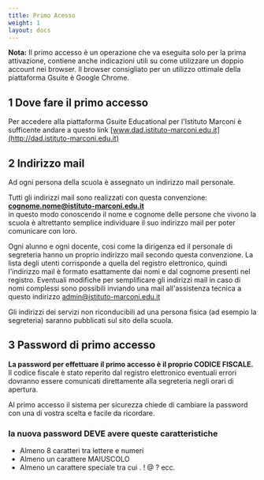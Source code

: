 ```yaml
---
title: Primo Acesso
weight: 1
layout: docs
---
```


<div class="note">
  <strong>Nota:</strong> Il primo accesso è un operazione che va eseguita solo per la prima attivazione, contiene anche indicazioni utili su come utilizzare un doppio account nei browser.
  Il browser consigliato per un utilizzo ottimale della piattaforma Gsuite è Google Chrome.
</div>

## 1 Dove fare il primo accesso

Per accedere alla piattaforma Gsuite Educational per l'Istituto Marconi è sufficente andare a questo link [www.dad.istituto-marconi.edu.it](http://dad.istituto-marconi.edu.it)

## 2 Indirizzo mail

Ad ogni persona della scuola è assegnato un indirizzo mail personale.<br> 

Tutti gli indirizzi mail sono realizzati con questa convenzione:<br> **cognome.nome@istituto-marconi.edu.it** <br> in questo modo conoscendo il nome e cognome delle persone che vivono la scuola è altrettanto semplice individuare il suo indirizzo mail per poter comunicare con loro.<br>

Ogni alunno e ogni docente, cosi come la dirigenza ed il personale di segreteria hanno un proprio indirizzo mail secondo questa convenzione. La lista degli utenti corrisponde a quella del registro elettronico, quindi l'indirizzo mail è formato esattamente dai nomi e dal cognome presenti nel registro. Eventuali modifiche per semplificare gli indirizzi mail in caso di nomi complessi sono possibili inviando una mail all'assistenza tecnica a questo indirizzo [admin@istituto-marconi.edu.it](mailto:admin@istituto-marconi.edu.it)

Gli indirizzi dei servizi non riconducibili ad una persona fisica (ad esempio la segreteria) saranno pubblicati sul sito della scuola.

## 3 Password di primo accesso

**La password per effettuare il primo accesso è il proprio CODICE FISCALE.**<br> Il codice fiscale è stato reperito dal registro elettronico eventuali errori dovranno essere comunicati direttamente alla segreteria negli orari di apertura.

Al primo accesso il sistema per sicurezza chiede di cambiare la password con una di vostra scelta e facile da ricordare. 

### **la nuova password DEVE avere queste caratteristiche**

- Almeno 8 caratteri tra lettere e numeri
- Almeno un carattere MAIUSCOLO
- Almeno un carattere speciale tra cui . ! @ ? ecc.